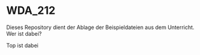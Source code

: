 # WDA_212

Dieses Repository dient der Ablage der Beispieldateien aus dem Unterricht.
Wer ist dabei?

Top ist dabei
